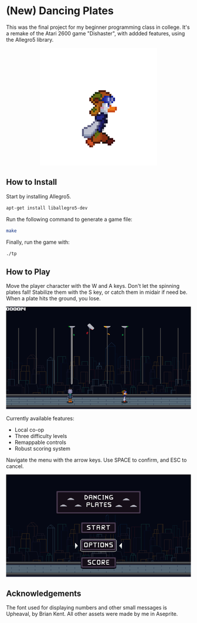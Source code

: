 
# (New) Dancing Plates

This was the final project for my beginner programming class in college. It's a remake of the Atari 2600 game "Dishaster", with addded features, using the Allegro5 library.

<p align="center">
  <img src="https://github.com/matp30/dancing-plates/blob/e5b2b78a2e54c1cc45abd49e69eb0dd5678f1881/images/completehunt.gif" />
</p>


## How to Install

Start by installing Allegro5.
```bash
apt-get install liballegro5-dev
```
Run the following command to generate a game file:
```bash
make
```
Finally, run the game with:
```bash
./tp
```

## How to Play

Move the player character with the W and A keys. Don't let the spinning plates fall! Stabilize them with the S key, or catch them in midair if need be. When a plate hits the ground, you lose.

<p align="center">
  <img src="https://github.com/matp30/dancing-plates/blob/e13a99abcf848276ebade1c88d02510867e75f6f/images/screenshot-2.png" />
</p>

Currently available features:
- Local co-op
- Three difficulty levels
- Remappable controls
- Robust scoring system

Navigate the menu with the arrow keys. Use SPACE to confirm, and ESC to cancel.

<p align="center">
  <img src="https://github.com/matp30/dancing-plates/blob/e13a99abcf848276ebade1c88d02510867e75f6f/images/screenshot-1.png" />
</p>

## Acknowledgements

The font used for displaying numbers and other small messages is Upheaval, by Brian Kent.
All other assets were made by me in Aseprite.

